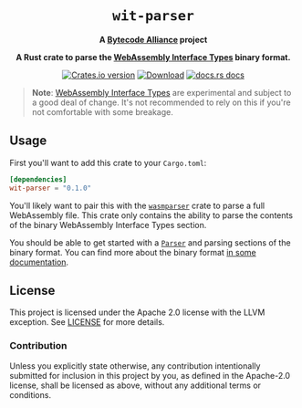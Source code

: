 <div align="center">
  <h1><code>wit-parser</code></h1>

  <strong>A <a href="https://bytecodealliance.org/">Bytecode Alliance</a> project</strong>

  <p>
    <strong>A Rust crate to parse the <a
    href="https://github.com/webassembly/interface-types">WebAssembly
    Interface Types</a> binary format.</strong>
  </p>

  <p>
    <a href="https://crates.io/crates/wit-parser"><img src="https://img.shields.io/crates/v/wit-parser.svg?style=flat-square" alt="Crates.io version" /></a>
    <a href="https://crates.io/crates/wit-parser"><img src="https://img.shields.io/crates/d/wit-parser.svg?style=flat-square" alt="Download" /></a>
    <a href="https://bytecodealliance.github.io/wit-parser/"><img src="https://img.shields.io/badge/docs-latest-blue.svg?style=flat-square" alt="docs.rs docs" /></a>
  </p>
</div>

> **Note**: [WebAssembly Interface
> Types](https://github.com/webassembly/interface-types) are experimental and
> subject to a good deal of change. It's not recommended to rely on this if
> you're not comfortable with some breakage.

## Usage

First you'll want to add this crate to your `Cargo.toml`:

```toml
[dependencies]
wit-parser = "0.1.0"
```

You'll likely want to pair this with the
[`wasmparser`](https://crates.io/crates/wasmparser) crate to parse a full
WebAssembly file. This crate only contains the ability to parse the contents of
the binary WebAssembly Interface Types section.

You should be able to get started with a
[`Parser`](https://docs.rs/wit-parser/*/wit_parser/struct.Parser.html) and
parsing sections of the binary format. You can find more about the binary
format [in some documentation](../../BINARY.md).

## License

This project is licensed under the Apache 2.0 license with the LLVM exception.
See [LICENSE](LICENSE) for more details.

### Contribution

Unless you explicitly state otherwise, any contribution intentionally submitted
for inclusion in this project by you, as defined in the Apache-2.0 license,
shall be licensed as above, without any additional terms or conditions.
